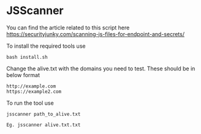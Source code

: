 # JSScanner

You can find the article related to this script here 
https://securityjunky.com/scanning-js-files-for-endpoint-and-secrets/

To install the required tools use
```
bash install.sh
```

Change the alive.txt with the domains you need to test. These should be in below format
```
http://example.com
https://example2.com
```

To run the tool use 
```
jsscanner path_to_alive.txt

Eg. jsscanner alive.txt.txt
```
